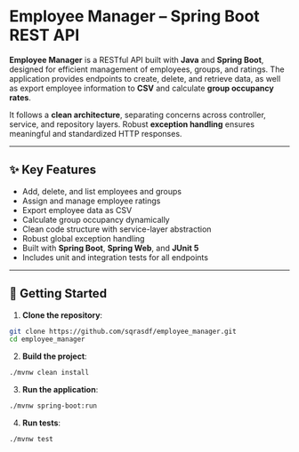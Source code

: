 # Employee Manager – Spring Boot REST API

**Employee Manager** is a RESTful API built with **Java** and **Spring Boot**, designed for efficient management of employees, groups, and ratings. The application provides endpoints to create, delete, and retrieve data, as well as export employee information to **CSV** and calculate **group occupancy rates**.

It follows a **clean architecture**, separating concerns across controller, service, and repository layers. Robust **exception handling** ensures meaningful and standardized HTTP responses.

---

## ✨ Key Features

- Add, delete, and list employees and groups
- Assign and manage employee ratings
- Export employee data as CSV
- Calculate group occupancy dynamically
- Clean code structure with service-layer abstraction
- Robust global exception handling
- Built with **Spring Boot**, **Spring Web**, and **JUnit 5**
- Includes unit and integration tests for all endpoints

---

## 🚀 Getting Started

1. **Clone the repository**:

```bash
git clone https://github.com/sqrasdf/employee_manager.git
cd employee_manager
```

2.  **Build the project**:

```bash
./mvnw clean install
```

3. **Run the application**:

```bash
./mvnw spring-boot:run
```

4. **Run tests**:

```bash
./mvnw test
```
